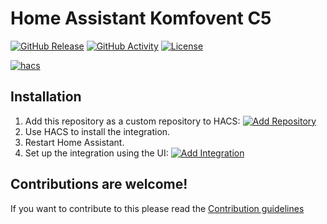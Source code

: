 # Home Assistant Komfovent C5

[![GitHub Release](https://img.shields.io/github/release/siku2/hass-komfovent-c5.svg?style=for-the-badge)](https://github.com/siku2/hass-komfovent-c5/releases)
[![GitHub Activity](https://img.shields.io/github/commit-activity/y/siku2/hass-komfovent-c5.svg?style=for-the-badge)](https://github.com/siku2/hass-komfovent-c5/commits/main)
[![License](https://img.shields.io/github/license/siku2/hass-komfovent-c5.svg?style=for-the-badge)](LICENSE)

[![hacs](https://img.shields.io/badge/HACS-Custom-orange.svg?style=for-the-badge)](https://hacs.xyz/docs/faq/custom_repositories)

## Installation

1. Add this repository as a custom repository to HACS: [![Add Repository](https://my.home-assistant.io/badges/hacs_repository.svg)](https://my.home-assistant.io/redirect/hacs_repository/?owner=siku2&repository=hass-komfovent-c5&category=integration)
2. Use HACS to install the integration.
3. Restart Home Assistant.
4. Set up the integration using the UI: [![Add Integration](https://my.home-assistant.io/badges/config_flow_start.svg)](https://my.home-assistant.io/redirect/config_flow_start/?domain=komfovent_c5)

## Contributions are welcome!

If you want to contribute to this please read the [Contribution guidelines](CONTRIBUTING.md)
